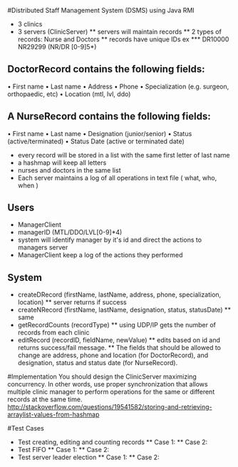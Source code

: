 #Distributed Staff Management System (DSMS) using Java RMI

* 3 clinics
* 3 servers (ClinicServer)
** servers will maintain records
** 2 types of records: Nurse and Doctors
** records have unique IDs ex
*** DR10000 NR29299 (NR/DR [0-9]5*)
## DoctorRecord contains the following fields:
• First name
• Last name
• Address
• Phone
• Specialization (e.g. surgeon, orthopaedic, etc)
• Location (mtl, lvl, ddo)

## A NurseRecord contains the following fields:
• First name
• Last name
• Designation (junior/senior)
• Status (active/terminated)
• Status Date (active or terminated date)

* every record will be stored in a list with the same first letter of last name
* a hashmap will keep all letters
* nurses and doctors in the same list
* Each server maintains a log of all operations in text file ( what, who, when )

## Users 
* ManagerClient
* managerID (MTL/DDO/LVL[0-9]*4)
* system will identify manager by it's id and direct the actions to managers server
* ManagerClient keep a log of the actions they performed

## System
* createDRecord (firstName, lastName, address, phone, specialization, location)
** server returns if success
* createNRecord (firstName, lastName, designation, status, statusDate)
** same
* getRecordCounts (recordType)
** using UDP/IP gets the number of records from each clinic
* editRecord (recordID, fieldName, newValue)
** edits based on id and returns success/fail message. 
** The fields that should be allowed to change are address, phone and location (for DoctorRecord), and designation, status and status date (for NurseRecord).

#Implementation
You should design the ClinicServer maximizing concurrency. In other words, use proper
synchronization that allows multiple clinic manager to perform operations for the same or
different records at the same time.
http://stackoverflow.com/questions/19541582/storing-and-retrieving-arraylist-values-from-hashmap

#Test Cases
* Test creating, editing and counting records
** Case 1: 
** Case 2: 
* Test FIFO
** Case 1: 
** Case 2:
* Test server leader election
** Case 1:
** Case 2:
